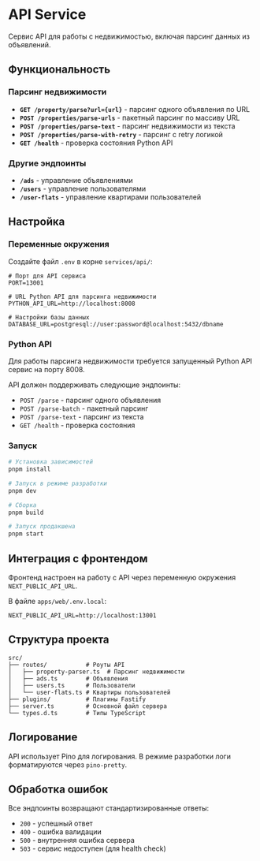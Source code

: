 # API Service

Сервис API для работы с недвижимостью, включая парсинг данных из объявлений.

## Функциональность

### Парсинг недвижимости
- **`GET /property/parse?url={url}`** - парсинг одного объявления по URL
- **`POST /properties/parse-urls`** - пакетный парсинг по массиву URL
- **`POST /properties/parse-text`** - парсинг недвижимости из текста
- **`POST /properties/parse-with-retry`** - парсинг с retry логикой
- **`GET /health`** - проверка состояния Python API

### Другие эндпоинты
- **`/ads`** - управление объявлениями
- **`/users`** - управление пользователями
- **`/user-flats`** - управление квартирами пользователей

## Настройка

### Переменные окружения

Создайте файл `.env` в корне `services/api/`:

```env
# Порт для API сервиса
PORT=13001

# URL Python API для парсинга недвижимости
PYTHON_API_URL=http://localhost:8008

# Настройки базы данных
DATABASE_URL=postgresql://user:password@localhost:5432/dbname
```

### Python API

Для работы парсинга недвижимости требуется запущенный Python API сервис на порту 8008.

API должен поддерживать следующие эндпоинты:
- `POST /parse` - парсинг одного объявления
- `POST /parse-batch` - пакетный парсинг
- `POST /parse-text` - парсинг из текста
- `GET /health` - проверка состояния

### Запуск

```bash
# Установка зависимостей
pnpm install

# Запуск в режиме разработки
pnpm dev

# Сборка
pnpm build

# Запуск продакшена
pnpm start
```

## Интеграция с фронтендом

Фронтенд настроен на работу с API через переменную окружения `NEXT_PUBLIC_API_URL`.

В файле `apps/web/.env.local`:
```env
NEXT_PUBLIC_API_URL=http://localhost:13001
```

## Структура проекта

```
src/
├── routes/           # Роуты API
│   ├── property-parser.ts  # Парсинг недвижимости
│   ├── ads.ts        # Объявления
│   ├── users.ts      # Пользователи
│   └── user-flats.ts # Квартиры пользователей
├── plugins/          # Плагины Fastify
├── server.ts         # Основной файл сервера
└── types.d.ts        # Типы TypeScript
```

## Логирование

API использует Pino для логирования. В режиме разработки логи форматируются через `pino-pretty`.

## Обработка ошибок

Все эндпоинты возвращают стандартизированные ответы:
- `200` - успешный ответ
- `400` - ошибка валидации
- `500` - внутренняя ошибка сервера
- `503` - сервис недоступен (для health check)
